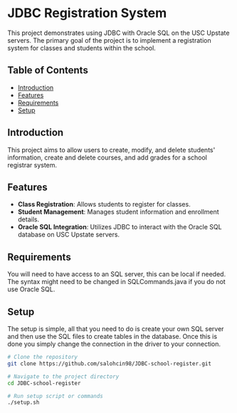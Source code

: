 # JDBC Registration System

This project demonstrates using JDBC with Oracle SQL on the USC Upstate servers. The primary goal of the project is to implement a registration system for classes and students within the school.

## Table of Contents
- [Introduction](#introduction)
- [Features](#features)
- [Requirements](#requirements)
- [Setup](#setup)


## Introduction

This project aims to allow users to create, modify, and delete students' information, create and delete courses, and add grades for a school registrar system.

## Features

- **Class Registration**: Allows students to register for classes.
- **Student Management**: Manages student information and enrollment details.
- **Oracle SQL Integration**: Utilizes JDBC to interact with the Oracle SQL database on USC Upstate servers.

## Requirements

You will need to have access to an SQL server, this can be local if needed. The syntax might need to be changed in SQLCommands.java if you do not use Oracle SQL.

## Setup

The setup is simple, all that you need to do is create your own SQL server and then use the SQL files to create tables in the database. Once this is done you simply change the connection in the driver to your connection. 

```bash
# Clone the repository
git clone https://github.com/salohcin98/JDBC-school-register.git

# Navigate to the project directory
cd JDBC-school-register

# Run setup script or commands
./setup.sh
